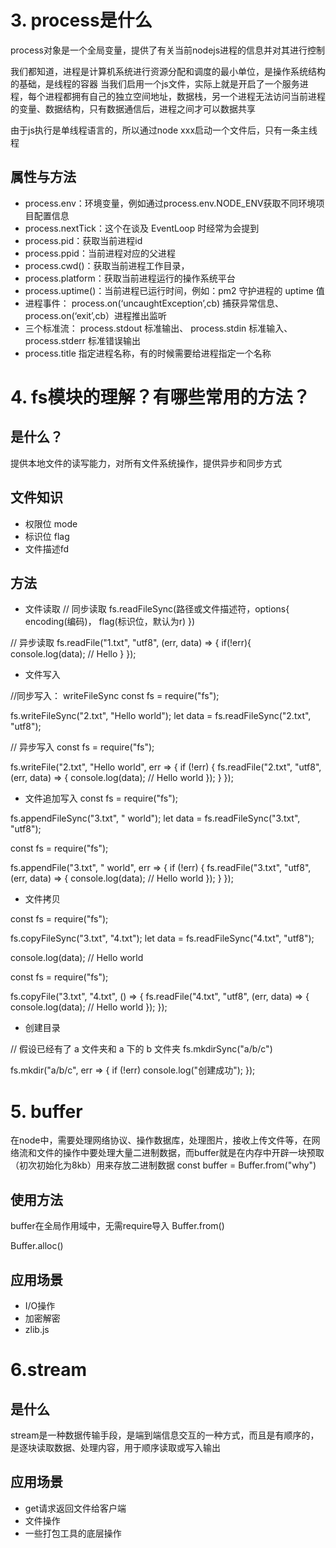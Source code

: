 # 3. process是什么
process对象是一个全局变量，提供了有关当前nodejs进程的信息并对其进行控制

我们都知道，进程是计算机系统进行资源分配和调度的最小单位，是操作系统结构的基础，是线程的容器
当我们启用一个js文件，实际上就是开启了一个服务进程，每个进程都拥有自己的独立空间地址，数据栈，另一个进程无法访问当前进程的变量、数据结构，只有数据通信后，进程之间才可以数据共享

由于js执行是单线程语言的，所以通过node xxx启动一个文件后，只有一条主线程

## 属性与方法
- process.env：环境变量，例如通过process.env.NODE_ENV获取不同环境项目配置信息
- process.nextTick：这个在谈及 EventLoop 时经常为会提到
- process.pid：获取当前进程id
- process.ppid：当前进程对应的父进程
- process.cwd()：获取当前进程工作目录，
- process.platform：获取当前进程运行的操作系统平台
- process.uptime()：当前进程已运行时间，例如：pm2 守护进程的 uptime 值
- 进程事件： process.on(‘uncaughtException’,cb) 捕获异常信息、 process.on(‘exit’,cb）进程推出监听
- 三个标准流： process.stdout 标准输出、 process.stdin 标准输入、 process.stderr 标准错误输出
- process.title 指定进程名称，有的时候需要给进程指定一个名称



# 4. fs模块的理解？有哪些常用的方法？

## 是什么？
提供本地文件的读写能力，对所有文件系统操作，提供异步和同步方式

## 文件知识
- 权限位 mode
- 标识位 flag
- 文件描述fd


## 方法
- 文件读取
// 同步读取
fs.readFileSync(路径或文件描述符，options{
    encoding(编码)，
    flag(标识位，默认为r)
})

// 异步读取
fs.readFile("1.txt", "utf8", (err, data) => {
   if(!err){
       console.log(data); // Hello
   }
});

- 文件写入


//同步写入：
writeFileSync
const fs = require("fs");

fs.writeFileSync("2.txt", "Hello world");
let data = fs.readFileSync("2.txt", "utf8");


// 异步写入
const fs = require("fs");

fs.writeFile("2.txt", "Hello world", err => {
    if (!err) {
        fs.readFile("2.txt", "utf8", (err, data) => {
            console.log(data); // Hello world
        });
    }
});

- 文件追加写入
const fs = require("fs");

fs.appendFileSync("3.txt", " world");
let data = fs.readFileSync("3.txt", "utf8");


const fs = require("fs");

fs.appendFile("3.txt", " world", err => {
    if (!err) {
        fs.readFile("3.txt", "utf8", (err, data) => {
            console.log(data); // Hello world
        });
    }
});


- 文件拷贝

const fs = require("fs");

fs.copyFileSync("3.txt", "4.txt");
let data = fs.readFileSync("4.txt", "utf8");

console.log(data); // Hello world


const fs = require("fs");

fs.copyFile("3.txt", "4.txt", () => {
    fs.readFile("4.txt", "utf8", (err, data) => {
        console.log(data); // Hello world
    });
});

- 创建目录

// 假设已经有了 a 文件夹和 a 下的 b 文件夹
fs.mkdirSync("a/b/c")

fs.mkdir("a/b/c", err => {
    if (!err) console.log("创建成功");
});



# 5. buffer
在node中，需要处理网络协议、操作数据库，处理图片，接收上传文件等，在网络流和文件的操作中要处理大量二进制数据，而buffer就是在内存中开辟一块预取（初次初始化为8kb）用来存放二进制数据
const buffer = Buffer.from("why")


## 使用方法
buffer在全局作用域中，无需require导入
Buffer.from()

Buffer.alloc()

## 应用场景
- I/O操作
- 加密解密
- zlib.js


# 6.stream

## 是什么
stream是一种数据传输手段，是端到端信息交互的一种方式，而且是有顺序的，是逐块读取数据、处理内容，用于顺序读取或写入输出

## 应用场景
- get请求返回文件给客户端
- 文件操作
- 一些打包工具的底层操作